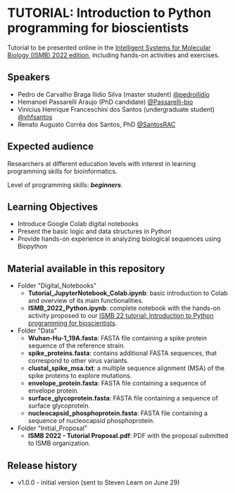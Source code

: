 # TUTORIAL: Introduction to Python programming for bioscientists

Tutorial to be presented online in the [Intelligent Systems for Molecular Biology (ISMB) 2022 edition](https://www.iscb.org/ismb2022), including hands-on activities and exercises.


## Speakers

 * Pedro de Carvalho Braga Ilidio Silva (master student) [@pedroilidio](https://github.com/pedroilidio)
 * Hemanoel Passarelli Araujo (PhD candidate) [@Passarelli-bio](https://github.com/Passarelli-bio)
 * Vinícius Henrique Franceschini dos Santos (undergraduate student) [@vhfsantos](https://github.com/vhfsantos)
 * Renato Augusto Corrêa dos Santos, PhD [@SantosRAC](https://github.com/SantosRAC)

## Expected audience

Researchers at different education levels with interest in learning programming skills for bioinformatics.

Level of programming skills: ***beginners***.


## Learning Objectives

 * Introduce Google Colab digital notebooks
 * Present the basic logic and data structures in Python
 * Provide hands-on experience in analyzing biological sequences using Biopython


## Material available in this repository

 * Folder "Digital_Notebooks"
   * **Tutorial_JupyterNotebook_Colab.ipynb**: basic introduction to Colab and overview of its main functionalities.
   * **ISMB_2022_Python.ipynb**: complete notebook with the hands-on activity proposed to our [ISMB 22 tutorial: Introduction to Python programming for bioscientists](https://www.iscb.org/ismb2022-program/tutorials#vt1).
 * Folder "Data"
   * **Wuhan-Hu-1_19A.fasta**: FASTA file containing a spike protein sequence of the reference strain.
   * **spike_proteins.fasta**: contains additional FASTA sequences, that correspond to other virus variants.
   * **clustal_spike_msa.txt**: a multiple sequence alignment (MSA) of the spike proteins to explore mutations.
   * **envelope_protein.fasta**: FASTA file containing a sequence of envelope protein.
   * **surface_glycoprotein.fasta**: FASTA file containing a sequence of surface glycoprotein.
   * **nucleocapsid_phosphoprotein.fasta**: FASTA file containing a sequence of nucleocapsid phosphoprotein.
 * Folder "Initial_Proposal"
   * **ISMB 2022 - Tutorial Proposal.pdf**: PDF with the proposal submitted to ISMB organization.

## Release history

 * v1.0.0 - initial version (sent to Steven Learn on June 29)
